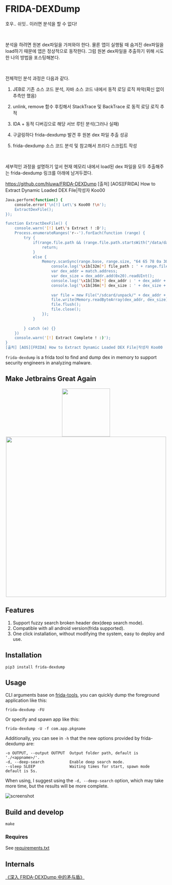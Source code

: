 # FRIDA-DEXDump


호우.. 쉬잇.. 이러면 분석을 할 수 없다!

​

분석을 하려면 원본 dex파일을 가져와야 한다. 물론 앱이 실행될 때 숨겨진 dex파일을 load하기 때문에 앱은 정상적으로 동작한다. 그럼 원본 dex파일을 추출하기 위해 시도한 나의 방법을 포스팅해본다.

​

전체적인 분석 과정은 다음과 같다.

1. JEB로 기존 소스 코드 분석, 자바 소스 코드 내에서 동적 로딩 로직 파악(확신 없이 추측만 했음)

2. unlink, remove 함수 후킹해서 StackTrace 및 BackTrace 로 동적 로딩 로직 추적

3. IDA + 동적 디버깅으로 해당 서브 루틴 분석(그러나 실패)

4. 구글링하다 frida-dexdump 발견 후 원본 dex 파일 추출 성공

5. frida-dexdump 소스 코드 분석 및 참고해서 프리다 스크립트 작성

​

세부적인 과정을 설명하기 앞서 현재 메모리 내에서 load된 dex 파일을 모두 추출해주는 frida-dexdump 링크를 아래에 남겨두겠다.

https://github.com/hluwa/FRIDA-DEXDump
[출처] [AOS][FRIDA] How to Extract Dynamic Loaded DEX File|작성자 Koo00

```bash
Java.perform(function() {
	console.error('\n[!] Let\'s Koo00 !\n');
	ExtractDexFile();
});

function ExtractDexFile() {
	console.warn('[!] Let\'s Extract ! :D');
	Process.enumerateRanges('r--').forEach(function (range) {
		try {
			if(range.file.path && (range.file.path.startsWith("/data/dalvik-cache/") || range.file.path.startsWith("/system/") || range.file.path.startsWith("/dev/"))) {
				return;
			}
			else {
				Memory.scanSync(range.base, range.size, "64 65 78 0a 30 ?? ?? 00").forEach(function (match) {
					console.log('\x1b[32m[*] file_path : ' + range.file.path + '\x1b[0m');
					var dex_addr = match.address;
					var dex_size = dex_addr.add(0x20).readUInt();
					console.log('\x1b[33m[*] dex_addr : ' + dex_addr + '\x1b[0m');
					console.log('\x1b[36m[*] dex_size : ' + dex_size + '\x1b[0m');
					
					var file = new File("/sdcard/unpack/" + dex_addr + ".dex", "wb");
					file.write(Memory.readByteArray(dex_addr, dex_size));
					file.flush();
					file.close();
				});
			}
			
		} catch (e) {}
	})
	console.warn('[!] Extract Complete ! :)');
}
[출처] [AOS][FRIDA] How to Extract Dynamic Loaded DEX File|작성자 Koo00
```


`frida-dexdump` is a frida tool to find and dump dex in memory to support security engineers in analyzing malware.

## Make Jetbrains Great Again

<p align="center">
    <img src = "https://resources.jetbrains.com/storage/products/company/brand/logos/jb_beam.png" width = 150>
    <img src = "https://resources.jetbrains.com/storage/products/company/brand/logos/PyCharm.png" width = 500>
</p>

## Features

1. Support fuzzy search broken header dex(deep search mode).
2. Compatible with all android version(frida supported).
3. One click installation, without modifying the system, easy to deploy and use.

## Installation

```
pip3 install frida-dexdump
```

## Usage

CLI arguments base on [frida-tools](https://github.com/frida/frida-tools), you can quickly dump the foreground application like this:

```
frida-dexdump -FU
```

Or specify and spawn app like this:

```
frida-dexdump -U -f com.app.pkgname
```

Additionally, you can see in `-h` that the new options provided by frida-dexdump are: 

```
-o OUTPUT, --output OUTPUT  Output folder path, default is './<appname>/'.
-d, --deep-search           Enable deep search mode.
--sleep SLEEP               Waiting times for start, spawn mode default is 5s.
```

When using, I suggest using the `-d, --deep-search` option, which may take more time, but the results will be more complete.

![screenshot](screenshot.png)

## Build and develop

```
make
```

### Requires

See [requirements.txt](https://github.com/hluwa/FRIDA-DEXDump/blob/master/requirements.txt)

## Internals

[《深入 FRIDA-DEXDump 中的矛与盾》](https://mp.weixin.qq.com/s/n2XHGhshTmvt2FhxyFfoMA)
